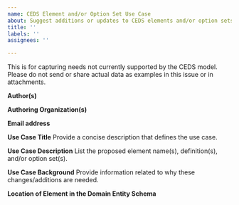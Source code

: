 ```yaml
---
name: CEDS Element and/or Option Set Use Case
about: Suggest additions or updates to CEDS elements and/or option sets
title: ''
labels: ''
assignees: ''

---
```


This is for capturing needs not currently supported by the CEDS model.  Please do not send or share actual data as examples in this issue or in attachments. 

**Author(s)**

**Authoring Organization(s)**

**Email address**

**Use Case Title**
Provide a concise description that defines the use case.

**Use Case Description** 
List the proposed element name(s), definition(s), and/or option set(s).

**Use Case Background**
Provide information related to why these changes/additions are needed.

**Location of Element in the Domain Entity Schema**
